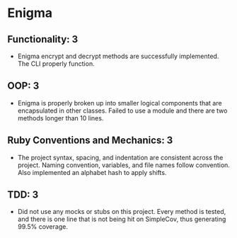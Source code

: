 # Enigma

## Functionality: 3 
- Enigma encrypt and decrypt methods are successfully implemented. The CLI properly function.  

## OOP: 3
- Enigma is properly broken up into smaller logical components that are encapsulated in other classes. Failed to use a module and there are two methods longer than 10 lines.

## Ruby Conventions and Mechanics: 3
- The project syntax, spacing, and indentation are consistent across the project. Naming convention, variables, and file names follow convention. Also implemented an alphabet hash to apply shifts.

## TDD: 3
- Did not use any mocks or stubs on this project. Every method is tested, and there is one line that is not being hit on SimpleCov, thus generating 99.5% coverage.
